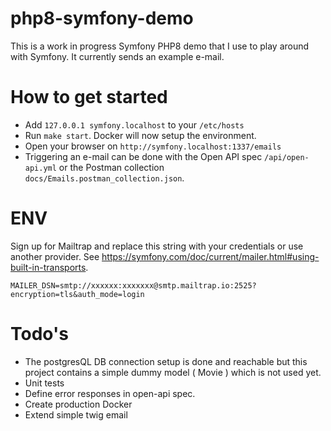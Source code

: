# php8-symfony-demo

This is a work in progress Symfony PHP8 demo that I use to play around with Symfony. It currently sends an example e-mail.

# How to get started

- Add `127.0.0.1 symfony.localhost` to your `/etc/hosts`
- Run `make start`. Docker will now setup the environment.
- Open your browser on `http://symfony.localhost:1337/emails`
- Triggering an e-mail can be done with the Open API spec `/api/open-api.yml` or the Postman collection `docs/Emails.postman_collection.json`.

# ENV

Sign up for Mailtrap and replace this string with your credentials or use another provider. See https://symfony.com/doc/current/mailer.html#using-built-in-transports.
```
MAILER_DSN=smtp://xxxxxx:xxxxxxx@smtp.mailtrap.io:2525?encryption=tls&auth_mode=login
```

# Todo's
- The postgresQL DB connection setup is done and reachable but this project contains a simple dummy model ( Movie ) which is not used yet.
- Unit tests
- Define error responses in open-api spec.
- Create production Docker
- Extend simple twig email
